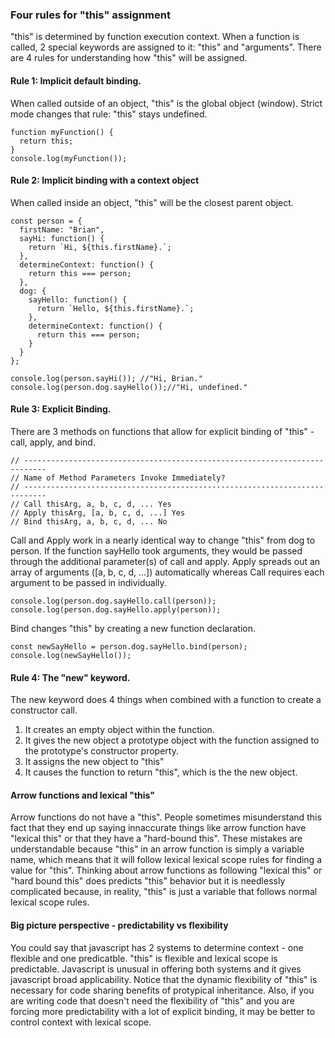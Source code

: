 ### Four rules for "this" assignment

"this" is determined by function execution context. When a function is called, 2
special keywords are assigned to it: "this" and "arguments". There are 4 rules for
understanding how "this" will be assigned.

#### Rule 1: Implicit default binding.

When called outside of an object, "this" is the global object (window).
Strict mode changes that rule: "this" stays undefined.

```
function myFunction() {
  return this;
}
console.log(myFunction());
```

#### Rule 2: Implicit binding with a context object

When called inside an object, "this" will be the closest parent object.

```
const person = {
  firstName: "Brian",
  sayHi: function() {
    return `Hi, ${this.firstName}.`;
  },
  determineContext: function() {
    return this === person;
  },
  dog: {
    sayHello: function() {
      return `Hello, ${this.firstName}.`;
    },
    determineContext: function() {
      return this === person;
    }
  }
};

console.log(person.sayHi()); //"Hi, Brian."
console.log(person.dog.sayHello());//"Hi, undefined."
```

#### Rule 3: Explicit Binding.

There are 3 methods on functions that allow for explicit binding of "this" - call, apply, and bind.

```
// ---------------------------------------------------------------------------
// Name of Method Parameters Invoke Immediately?
// ---------------------------------------------------------------------------
// Call thisArg, a, b, c, d, ... Yes
// Apply thisArg, [a, b, c, d, ...] Yes
// Bind thisArg, a, b, c, d, ... No
```

Call and Apply work in a nearly identical way to change "this" from dog to person. If the function sayHello took arguments, they would be passed through the additional parameter(s) of call and apply. Apply spreads out an array of arguments ([a, b, c, d, ...]) automatically whereas Call requires each argument to be passed in individually.

```
console.log(person.dog.sayHello.call(person));
console.log(person.dog.sayHello.apply(person));
```

Bind changes "this" by creating a new function declaration.

```
const newSayHello = person.dog.sayHello.bind(person);
console.log(newSayHello());
```

#### Rule 4: The "new" keyword.

The new keyword does 4 things when combined with a function to create a constructor
call.

1.  It creates an empty object within the function.
2.  It gives the new object a prototype object with the function assigned to the
    prototype's constructor property.
3.  It assigns the new object to "this"
4.  It causes the function to return "this", which is the the new object.

#### Arrow functions and lexical "this"

Arrow functions do not have a "this". People sometimes misunderstand this fact that
they end up saying innaccurate things like arrow function have "lexical this" or
that they have a "hard-bound this".
These mistakes are understandable because "this" in an arrow function is simply a
variable name, which means that it will follow lexical lexical scope rules for
finding a value for "this". Thinking about arrow functions as following "lexical
this" or "hard bound this" does predicts "this" behavior but it is needlessly
complicated because, in reality, "this" is just a variable that follows normal
lexical scope rules.

#### Big picture perspective - predictability vs flexibility

You could say that javascript has 2 systems to determine context - one flexible
and one predicatble. "this" is flexible and lexical scope is predictable. Javascript
is unusual in offering both systems and it gives javascript broad applicability.
Notice that the dynamic flexibility of "this" is necessary for code sharing benefits
of protypical inheritance. Also, if you are writing code that doesn't need the
flexibility of "this" and you are forcing more predictability with a lot of
explicit binding, it may be better to control context with lexical scope.
